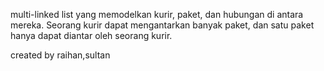 multi-linked list yang memodelkan kurir, paket, dan hubungan di antara mereka. Seorang kurir dapat mengantarkan banyak paket, dan satu paket hanya dapat diantar oleh seorang kurir.

created by raihan,sultan
